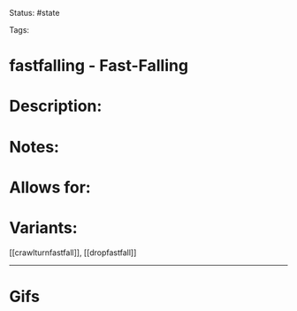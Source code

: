 Status: #state

Tags: 

# fastfalling - Fast-Falling

# Description:


# Notes:


# Allows for:


# Variants:
[[crawlturnfastfall]], [[dropfastfall]]

___
# Gifs
